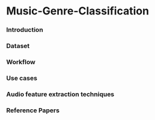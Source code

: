 # Music-Genre-Classification
### Introduction
### Dataset
### Workflow
### Use cases
### Audio feature extraction techniques
### Reference Papers
